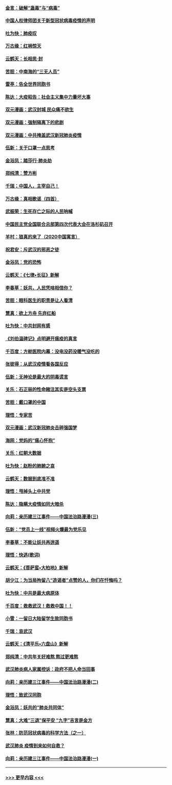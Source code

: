 #### [金言：破解“蛊毒”与“病毒”](../pages/nsc993/n11864103.md?t=02131544) 
#### [中国人权律师团关于新型冠状病毒疫情的声明](../pages/nsc993/n11864249.md?t=02131544) 
#### [吐为快：肺疫叹](../pages/nsc993/n11864027.md?t=02131544) 
#### [万古缘：红祸惊天](../pages/nsc993/n11864079.md?t=02131544) 
#### [云鹤天：长相思‧封](../pages/nsc993/n11864006.md?t=02131544) 
#### [苦胆：中南海的“三无人员”](../pages/nsc993/n11862997.md?t=02131544) 
#### [雷亭：告全世界同胞书](../pages/nsc993/n11862572.md?t=02131544) 
#### [陈达：大疫昭告：社会主义集中力量坏大事](../pages/nsc993/n11859419.md?t=02131544) 
#### [双元漫画：武汉封城 民众痛不欲生](../pages/nsc993/n11859287.md?t=02131544) 
#### [双元漫画：强制隔离下的悲剧](../pages/nsc993/n11859244.md?t=02131544) 
#### [双元漫画：中共掩盖武汉新冠肺炎疫情](../pages/nsc993/n11858249.md?t=02131544) 
#### [伍新：关于口罩一点思考](../pages/nsc993/n11859195.md?t=02131544) 
#### [金浴凤：踏莎行‧肺炎劫](../pages/nsc993/n11858227.md?t=02131544) 
#### [郑纯清：赞方彬](../pages/nsc993/n11856803.md?t=02131544) 
#### [千瑞；中国人，主宰自己！](../pages/nsc993/n11856793.md?t=02131544) 
#### [万古缘：真相歌谣（四首）](../pages/nsc993/n11856263.md?t=02131544) 
#### [武振荣：生死存亡之际的人民呐喊](../pages/nsc993/n11856256.md?t=02131544) 
#### [中国民主党全国联合总部第四次代表大会在洛杉矶召开](../pages/nsc993/n11856344.md?t=02131544) 
#### [羊村：狼真的来了（2020中国寓言）](../pages/nsc993/n11856229.md?t=02131544) 
#### [祝君安：斥武汉的邪恶之徒](../pages/nsc993/n11855861.md?t=02131544) 
#### [金浴凤：党的恐怖](../pages/nsc993/n11855849.md?t=02131544) 
#### [云鹤天：《七律▪长征》新解](../pages/nsc993/n11855479.md?t=02131544) 
#### [李春草：妖共，人民凭啥相信你？](../pages/nsc993/n11855196.md?t=02131544) 
#### [苦胆：眼科医生的职责是让人看清](../pages/nsc993/n11853840.md?t=02131544) 
#### [慧真：欲上方舟 先弃红船](../pages/nsc993/n11853483.md?t=02131544) 
#### [吐为快：中共封网有感](../pages/nsc993/n11852575.md?t=02131544) 
#### [《刘伯温碑记》点明避开瘟疫的真言](../pages/nsc993/n11852128.md?t=02131544) 
#### [千百度：方舱医院内幕：没电没药没暖气没吃的](../pages/nsc993/n11850211.md?t=02131544) 
#### [张彼得：从武汉疫情看各国反应](../pages/nsc993/n11850102.md?t=02131544) 
#### [伍新：无神论是最大的阴毒谎言](../pages/nsc993/n11846129.md?t=02131544) 
#### [关乐：石正丽的性命赌注其实是空头支票](../pages/nsc993/n11846109.md?t=02131544) 
#### [苦胆：戴口罩的中国](../pages/nsc993/n11845576.md?t=02131544) 
#### [理悟：专家苦](../pages/nsc993/n11845564.md?t=02131544) 
#### [双元漫画：武汉新冠肺炎击碎强国梦](../pages/nsc993/n11843320.md?t=02131544) 
#### [海网：党妈的“瘟心怀抱”](../pages/nsc993/n11840740.md?t=02131544) 
#### [关乐：红朝大数据](../pages/nsc993/n11840675.md?t=02131544) 
#### [吐为快：赵粉的肺腑之哀](../pages/nsc993/n11840618.md?t=02131544) 
#### [云鹤天：数据到底准不准](../pages/nsc993/n11840325.md?t=02131544) 
#### [理悟：甩掉头上中共党](../pages/nsc993/n11838826.md?t=02131544) 
#### [陈达：隐瞒大疫情如同大暗杀](../pages/nsc993/n11838771.md?t=02131544) 
#### [向莉：亲历建三江事件——中国法治路漫漫(三)](../pages/nsc993/n11831825.md?t=02131544) 
#### [伍新：“党员上一线”视频火爆最为党乐见](../pages/nsc993/n11838200.md?t=02131544) 
#### [李春草：不能让妖共再逍遥](../pages/nsc993/n11838102.md?t=02131544) 
#### [理悟：快逃(歌词)](../pages/nsc993/n11838083.md?t=02131544) 
#### [云鹤天：《菩萨蛮▪大柏地》新解](../pages/nsc993/n11838059.md?t=02131544) 
#### [胡少江：为当局拘留八“造谣者”点赞的人，你们在忏悔吗？](../pages/nsc993/n11836801.md?t=02131544) 
#### [吐为快：中共是最大病原体](../pages/nsc993/n11836748.md?t=02131544) 
#### [千百度：救救武汉！救救中国！！](../pages/nsc993/n11836145.md?t=02131544) 
#### [小雪：一留日大陆留学生致同胞书](../pages/nsc993/n11834624.md?t=02131544) 
#### [千瑞：哀武汉](../pages/nsc993/n11833647.md?t=02131544) 
#### [云鹤天：《清平乐▪六盘山》新解](../pages/nsc993/n11833611.md?t=02131544) 
#### [郑纯清：中共年关好难熬 熬过更难熬](../pages/nsc993/n11833489.md?t=02131544) 
#### [武汉肺炎病人家属控诉：政府不把人命当回事](../pages/nsc993/n11833205.md?t=02131544) 
#### [向莉：亲历建三江事件——中国法治路漫漫(二)](../pages/nsc993/n11829102.md?t=02131544) 
#### [理悟：致武汉同胞](../pages/nsc993/n11831522.md?t=02131544) 
#### [金浴凤：妖共的“肺炎共同体”](../pages/nsc993/n11829448.md?t=02131544) 
#### [慧真：大难“三退”保平安 “九字”吉言是金方](../pages/nsc993/n11829501.md?t=02131544) 
#### [张林：防范冠状病毒的科学方法（之一）](../pages/nsc993/n11828618.md?t=02131544) 
#### [武汉肺炎 疫情到来如何自救？](../pages/nsc993/n11827632.md?t=02131544) 
#### [向莉：亲历建三江事件——中国法治路漫漫(一)](../pages/nsc993/n11827190.md?t=02131544) 

----
#### [ >>> 更早内容 <<< ](../indexes/nsc993-earlier.md)
